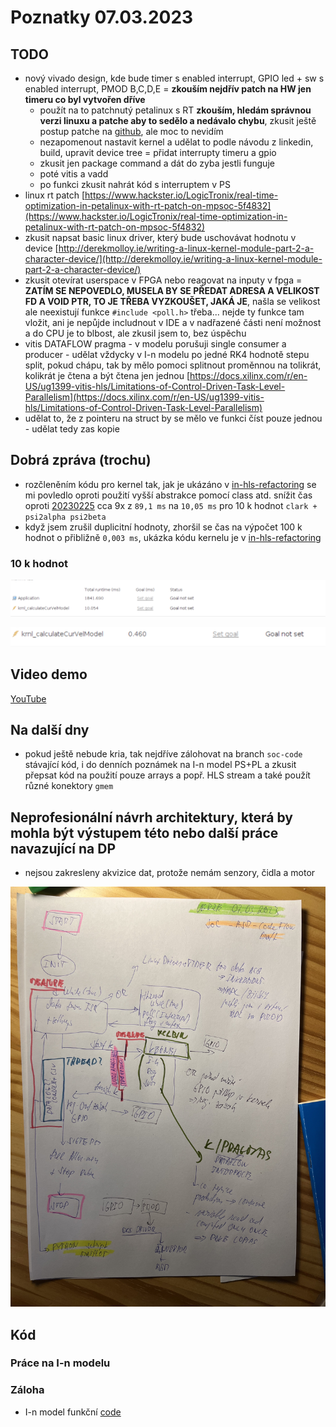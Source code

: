# Poznatky 07.03.2023

## TODO

- nový vivado design, kde bude timer s enabled interrupt, GPIO led + sw s enabled interrupt, PMOD B,C,D,E = **zkouším nejdřív patch na HW jen timeru co byl vytvořen dříve**
  - použít na to patchnutý petalinux s RT **zkouším, hledám správnou verzi linuxu a patche aby to sedělo a nedávalo chybu**, zkusit ještě postup patche na [github](https://github.com/fred-framework/meta-retis), ale moc to nevidím
  - nezapomenout nastavit kernel a udělat to podle návodu z linkedin, build, upravit device tree = přidat interrupty timeru a gpio
  - zkusit jen package command a dát do zyba jestli funguje
  - poté vitis a vadd
  - po funkci zkusit nahrát kód s interruptem v PS
- linux rt patch [https://www.hackster.io/LogicTronix/real-time-optimization-in-petalinux-with-rt-patch-on-mpsoc-5f4832](https://www.hackster.io/LogicTronix/real-time-optimization-in-petalinux-with-rt-patch-on-mpsoc-5f4832)
- zkusit napsat basic linux driver, který bude uschovávat hodnotu v device [http://derekmolloy.ie/writing-a-linux-kernel-module-part-2-a-character-device/](http://derekmolloy.ie/writing-a-linux-kernel-module-part-2-a-character-device/)
- zkusit otevírat userspace v FPGA nebo reagovat na inputy v fpga = **ZATÍM SE NEPOVEDLO, MUSELA BY SE PŘEDAT ADRESA A VELIKOST FD A VOID PTR, TO JE TŘEBA VYZKOUŠET, JAKÁ JE**, našla se velikost ale neexistují funkce `#include <poll.h>` třeba... nejde ty funkce tam vložit, ani je nepůjde includnout v IDE a v nadřazené části není možnost a do CPU je to blbost, ale zkusil jsem to, bez úspěchu
- vitis DATAFLOW pragma - v modelu porušuji single consumer a producer - udělat vždycky v I-n modelu po jedné RK4 hodnotě stepu split, pokud chápu, tak by mělo pomoci splitnout proměnnou na tolikrát, kolikrát je čtena a být čtena jen jednou [https://docs.xilinx.com/r/en-US/ug1399-vitis-hls/Limitations-of-Control-Driven-Task-Level-Parallelism](https://docs.xilinx.com/r/en-US/ug1399-vitis-hls/Limitations-of-Control-Driven-Task-Level-Parallelism)
- udělat to, že z pointeru na struct by se mělo ve funkci číst pouze jednou - udělat tedy zas kopie

## Dobrá zpráva (trochu)

- rozčleněním kódu pro kernel tak, jak je ukázáno v [in-hls-refactoring](./code/20220307/in-hls-refactoring/) se mi povledlo oproti použití vyšší abstrakce pomocí class atd. snížit čas oproti [20230225](./20230225.md) cca 9x z `89,1 ms` na `10,05 ms` pro 10 k hodnot `clark + psi2alpha psi2beta`
- když jsem zrušil duplicitní hodnoty, zhoršil se čas na výpočet 100 k hodnot o přibližně `0,003 ms`, ukázka kódu kernelu je v [in-hls-refactoring](./code/20220307/in-hls-refactoring/krnl_main_refactored_without_duplicity_values.c%2B%2B)

### 10 k hodnot

![10 k hodnot](./images/20230307/20230307_refactored_100k_clark_values_curvel_model.png)

![1 hodnota](./images/20230307/20230307_refactored_1_value_clark_curvel_model.png)

## Video demo

[YouTube](https://youtu.be/MlzqgY1zWvk)

## Na další dny

- pokud ještě nebude kria, tak nejdříve zálohovat na branch `soc-code` stávající kód, i do denních poznámek na I-n model PS+PL a zkusit přepsat kód na použití pouze arrays a popř. HLS stream a také použít různé konektory `gmem`

## Neprofesionální návrh architektury, která by mohla být výstupem této nebo další práce navazující na DP

- nejsou zakresleny akvizice dat, protože nemám senzory, čidla a motor

![Architektura](./images/20230307/20230307_architektura_handwritten.jpg)

## Kód

### Práce na I-n modelu

### Záloha

- I-n model funkční [code](./code/20220307/)
